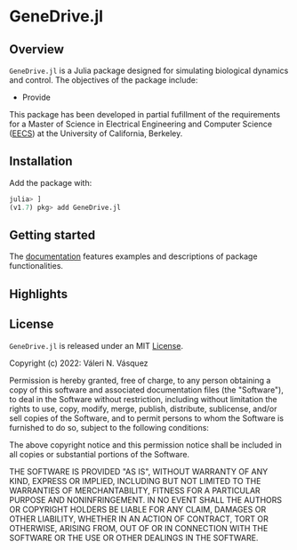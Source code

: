 # GeneDrive.jl

## Overview 

`GeneDrive.jl` is a Julia package designed for simulating biological dynamics and control. The objectives of the package include: 
* Provide 


This package has been developed in partial fufillment of the requirements for a Master of Science in Electrical Engineering and Computer Science ([EECS](https://eecs.berkeley.edu/research)) at the University of California, Berkeley. 

## Installation 

Add the package with:

```julia
julia> ]
(v1.7) pkg> add GeneDrive.jl
```

## Getting started

The [documentation]() features examples and descriptions of package functionalities. 

## Highlights 


## License

`GeneDrive.jl` is released under an MIT [License](https://opensource.org/licenses/MIT).

Copyright (c) 2022: Váleri N. Vásquez

Permission is hereby granted, free of charge, to any person obtaining a copy of this software and associated documentation files (the "Software"), to deal in the Software without restriction, including without limitation the rights to use, copy, modify, merge, publish, distribute, sublicense, and/or sell copies of the Software, and to permit persons to whom the Software is furnished to do so, subject to the following conditions:

The above copyright notice and this permission notice shall be included in all copies or substantial portions of the Software.

THE SOFTWARE IS PROVIDED "AS IS", WITHOUT WARRANTY OF ANY KIND, EXPRESS OR IMPLIED, INCLUDING BUT NOT LIMITED TO THE WARRANTIES OF MERCHANTABILITY, FITNESS FOR A PARTICULAR PURPOSE AND NONINFRINGEMENT. IN NO EVENT SHALL THE AUTHORS OR COPYRIGHT HOLDERS BE LIABLE FOR ANY CLAIM, DAMAGES OR OTHER LIABILITY, WHETHER IN AN ACTION OF CONTRACT, TORT OR OTHERWISE, ARISING FROM, OUT OF OR IN CONNECTION WITH THE SOFTWARE OR THE USE OR OTHER DEALINGS IN THE SOFTWARE.

